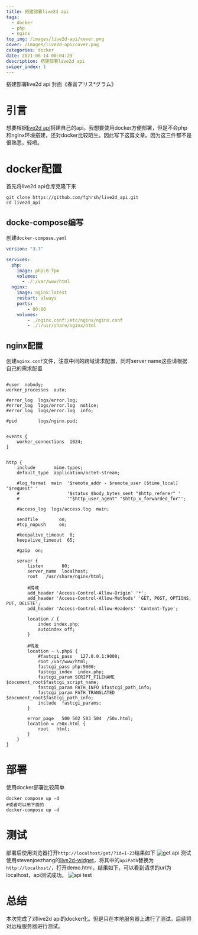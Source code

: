 ```yaml
---
title: 搭建部署live2d api
tags:
  - docker
  - php
  - nginx
top_img: /images/live2d-api/cover.png
cover: /images/live2d-api/cover.png
categories: docker
date: 2021-06-14 00:04:23
description: 搭建部署live2d api
swiper_index: 1
---
```



搭建部署live2d api
封面《春音アリス*グラム》
<!--more-->

# 引言
想要根据[live2d api](https://github.com/fghrsh/live2d_api)搭建自己的api。我想要使用docker方便部署，但是不会php和nginx环境搭建，还对docker比较陌生。因此写下这篇文章。因为这三件都不是很熟悉，轻喷。

# docker配置
首先将live2d api仓库克隆下来
```git
git clone https://github.com/fghrsh/live2d_api.git
cd live2d_api
```
## docke-compose编写
创建`docker-compose.yaml`
```yaml
version: "3.7"

services:
  php:
    image: php:8-fpm
    volumes:
      - ./:/var/www/html
  nginx:
    image: nginx:latest
    restart: always
    ports:
        - 80:80
    volumes:
        - ./nginx.conf:/etc/nginx/nginx.conf
        - ./:/usr/share/nginx/html
```
## nginx配置
创建`nginx.conf`文件，注意中间的跨域请求配置，同时server name这些请根据自己的需求配置
```nginx

#user  nobody;
worker_processes  auto;

#error_log  logs/error.log;
#error_log  logs/error.log  notice;
#error_log  logs/error.log  info;

#pid        logs/nginx.pid;


events {
    worker_connections  1024;
}


http {
    include       mime.types;
    default_type  application/octet-stream;

    #log_format  main  '$remote_addr - $remote_user [$time_local] "$request" '
    #                  '$status $body_bytes_sent "$http_referer" '
    #                  '"$http_user_agent" "$http_x_forwarded_for"';

    #access_log  logs/access.log  main;

    sendfile        on;
    #tcp_nopush     on;

    #keepalive_timeout  0;
    keepalive_timeout  65;

    #gzip  on;

    server {
        listen       80;
        server_name  localhost;
        root   /usr/share/nginx/html;

        #跨域
        add_header 'Access-Control-Allow-Origin' '*'; 
        add_header 'Access-Control-Allow-Methods' 'GET, POST, OPTIONS, PUT, DELETE';
        add_header 'Access-Control-Allow-Headers' 'Content-Type';

        location / { 
            index index.php;
            autoindex off;
        }

        #转发
        location ~ \.php$ {
            #fastcgi_pass   127.0.0.1:9000;
            root /var/www/html;
            fastcgi_pass php:9000;
            fastcgi_index  index.php;
            fastcgi_param SCRIPT_FILENAME $document_root$fastcgi_script_name;
            fastcgi_param PATH_INFO $fastcgi_path_info;
            fastcgi_param PATH_TRANSLATED $document_root$fastcgi_path_info;
            include  fastcgi_params;
        }

        error_page   500 502 503 504  /50x.html;
        location = /50x.html {
            root   html;
        }   
    }
}
```

# 部署
使用docker部署比较简单
```
docker compose up -d
#或者可以用下面的
docker-compose up -d
```
# 测试
部署后使用浏览器打开`http://localhost/get/?id=1-23`结果如下
![get api](/images/live2d-api/get.png)
测试使用stevenjoezhang的[live2d-widget](https://github.com/stevenjoezhang/live2d-widget)，将其中的`apiPath`替换为`http://localhost/`，打开demo.html，结果如下，可以看到请求的url为localhost，api测试成功。
![api test](/images/live2d-api/apitest.png)


# 总结
本次完成了对live2d api的docker化。但是只在本地服务器上进行了测试，后续将对远程服务器进行测试。